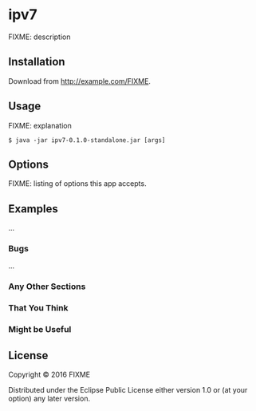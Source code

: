 # ipv7

FIXME: description

## Installation

Download from http://example.com/FIXME.

## Usage

FIXME: explanation

    $ java -jar ipv7-0.1.0-standalone.jar [args]

## Options

FIXME: listing of options this app accepts.

## Examples

...

### Bugs

...

### Any Other Sections
### That You Think
### Might be Useful

## License

Copyright © 2016 FIXME

Distributed under the Eclipse Public License either version 1.0 or (at
your option) any later version.
